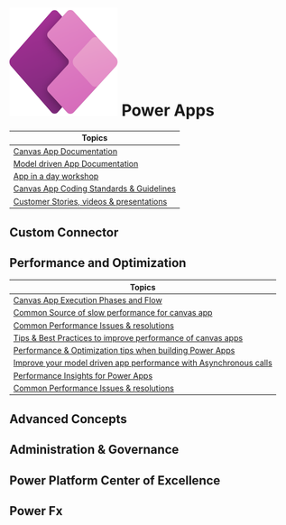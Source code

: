 # ![Power Apps](https://github.com/powerplatform-partner/.github/blob/main/profile/images/PowerApps_scalable.svg) Power Apps

| Topics|
| ------------- |
| [Canvas App Documentation](https://learn.microsoft.com/en-us/power-apps/maker/canvas-apps/) |
| [Model driven App Documentation](https://learn.microsoft.com/en-us/power-apps/maker/canvas-apps/) |
| [App in a day workshop](https://powerplatform.microsoft.com/en-us/instructor-led-training/#section-app-in-a-day)  |
| [Canvas App Coding Standards & Guidelines](https://aka.ms/powerappscanvasguidelines) |
| [Customer Stories, videos & presentations](https://powerapps.microsoft.com/en-us/blog/power-platform-stories/) |

## Custom Connector


## Performance and Optimization

| Topics|
| ------------- |
| [Canvas App Execution Phases and Flow](https://learn.microsoft.com/en-us/power-apps/maker/canvas-apps/execution-phases-data-flow) |
| [Common Source of slow performance for canvas app](https://learn.microsoft.com/en-us/power-apps/maker/canvas-apps/slow-performance-sources) |
| [Common Performance Issues & resolutions](https://learn.microsoft.com/en-us/power-apps/maker/canvas-apps/common-performance-issue-resolutions)  |
| [Tips & Best Practices to improve performance of canvas apps](https://learn.microsoft.com/en-us/power-apps/maker/canvas-apps/performance-tips) |
| [Performance & Optimization tips when building Power Apps ](https://www.youtube.com/watch?v=zrNnQ-PPE2Y)  |
| [Improve your model driven app performance with Asynchronous calls](https://www.youtube.com/watch?v=qhXg_w6dWw8)  |
| [Performance Insights for Power Apps](https://www.youtube.com/watch?v=-RWzvTZzMfA)  |
| [Common Performance Issues & resolutions](https://learn.microsoft.com/en-us/power-apps/maker/canvas-apps/common-performance-issue-resolutions)  |

## Advanced Concepts



## Administration & Governance



## Power Platform Center of Excellence


## Power Fx
